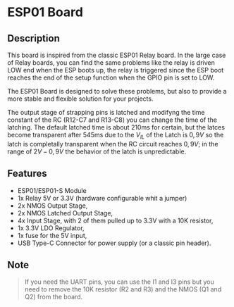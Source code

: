 # ESP01 Board
## Description
This board is inspired from the classic ESP01 Relay board. 
In the large case of Relay boards, you can find the same problems like the relay is driven LOW end when the ESP boots up, the relay is triggered since the ESP boot reaches the end of the setup function when the GPIO pin is set to LOW.

The ESP01 Board is designed to solve these problems, but also to provide a more stable and flexible solution for your projects.

The output stage of strapping pins is latched and modifyng the time constant of the RC (R12-C7 and R13-C8) you can change the time of the latching. The default latched time is about 210ms for certain, but the latces become transparent after 545ms due to the $V_{IL}$ of the Latch is $0,9V$ so the latch is completally transparent when the RC circuit reaches $0,9V$; in the range of $2V - 0,9V$ the behavior of the latch is unpredictable.


## Features
- ESP01/ESP01-S Module
- 1x Relay 5V or 3.3V (hardware configurable whit a jumper)
- 2x NMOS Output Stage, 
- 2x NMOS Latched Output Stage,
- 4x Input Stage, with 2 of them pulled up to 3.3V with a 10K resistor,
- 1x 3.3V LDO Regulator,
- 1x fuse for the 5V input,
- USB Type-C Connector for power supply (or a classic pin header).

## Note
> If you need the UART pins, you can use the I1 and I3 pins but you need to remove the 10K resistor (R2 and R3) and the NMOS (Q1 and Q2) from the board.